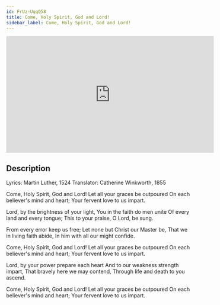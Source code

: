```yaml
---
id: FrUz-UqqQ58
title: Come, Holy Spirit, God and Lord!
sidebar_label: Come, Holy Spirit, God and Lord!
---
```


<iframe
  width="560"
  height="315"
  src="https://www.youtube.com/embed/FrUz-UqqQ58"
  title="YouTube video player"
  frameborder="0"
  allow="accelerometer; autoplay; clipboard-write; encrypted-media; gyroscope; picture-in-picture; web-share"
  referrerpolicy="strict-origin-when-cross-origin"
  allowfullscreen
></iframe>

## Description

Lyrics: Martin Luther, 1524
Translator: Catherine Winkworth, 1855

Come, Holy Spirit, God and Lord!
Let all your graces be outpoured
On each believer's mind and heart;
Your fervent love to us impart.

Lord, by the brightness of your light,
You in the faith do men unite
Of every land and every tongue;
This to your praise, O Lord, be sung.

From every error keep us free;
Let none but Christ our Master be,
That we in living faith abide,
In him with all our might confide.

Come, Holy Spirit, God and Lord!
Let all your graces be outpoured
On each believer's mind and heart;
Your fervent love to us impart.

Lord, by your power prepare each heart
And to our weakness strength impart,
That bravely here we may contend,
Through life and death to you ascend.

Come, Holy Spirit, God and Lord!
Let all your graces be outpoured
On each believer's mind and heart;
Your fervent love to us impart.
